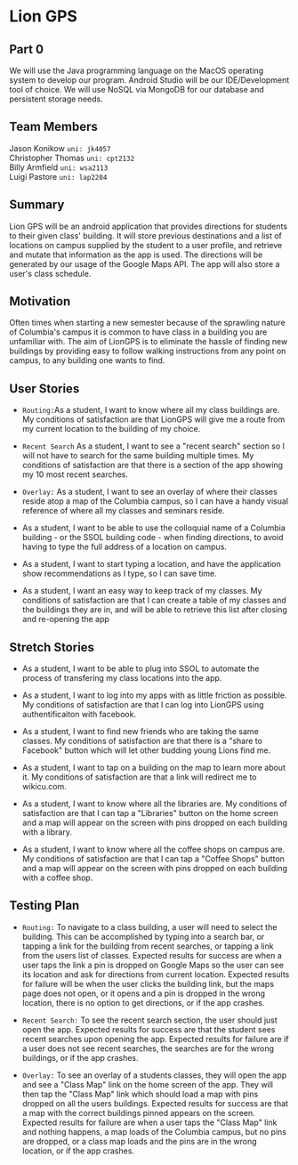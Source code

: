 # Lion GPS

## Part 0

We will use the Java programming language on the MacOS operating system to develop our program. Android Studio will be our IDE/Development tool of choice. We will use NoSQL via MongoDB for our database and persistent storage needs.

## Team Members

Jason Konikow ```uni: jk4057 ```  
Christopher Thomas ```uni: cpt2132 ```  
Billy Armfield ```uni: wsa2113```  
Luigi Pastore ```uni: lap2204```


## Summary
Lion GPS will be an android application that provides directions for students to their given class' building. It will store previous destinations and a list of locations on campus supplied by the student to a user profile, and retrieve and mutate that information as the app is used. The directions will be generated by our usage of the Google Maps API. The app will also store a user's class schedule.

## Motivation
Often times when starting a new semester because of the sprawling nature of Columbia's campus it is common to have class in a building you are unfamiliar with. The aim of LionGPS is to eliminate the hassle of finding new buildings by providing easy to follow walking instructions from any point on campus, to any building one wants to find. 

## User Stories
* `Routing:`As a student, I want to know where all my class buildings are. My
  conditions of satisfaction are that LionGPS will give me a route from my
  current location to the building of my choice.

* `Recent Search` As a student, I want to see a "recent search" section so I will not have to
  search for the same building multiple times. My conditions of satisfaction
  are that there is a section of the app showing my 10 most recent searches.

* `Overlay:` As a student, I want to see an overlay of where their classes reside atop a map of the Columbia campus, so I can have a handy visual reference of where all my classes and seminars reside. 
  
 
* As a student, I want to be able to use  the colloquial name of a Columbia building - or the SSOL building code - when finding directions, to avoid having to type the full address of a location on campus. 
 
* As a student, I want to start typing a location, and have the application show recommendations as I type, so I can save time.

* As a student, I want an easy way to keep track of my classes. My
   conditions of satisfaction are that I can create a table of my classes and
   the buildings they are in, and will be able to retrieve this list after
   closing and re-opening the app 


## Stretch Stories

* As a student, I want to be able to plug into SSOL to automate the process of transfering my class locations into the app.
 
* As a student, I want to log into my apps with as
  little friction as possible. My conditions of satisfaction are that I can log
  into LionGPS using authentificaiton with facebook.

* As a student, I want to find new friends who are taking the same classes.
  My conditions of satisfaction are that there is a "share to Facebook" button
  which will let other budding young Lions find me. 

* As a student, I want to tap on a building on the map to learn more
  about it. My conditions of satisfaction are that a link will redirect me to
  wikicu.com.

* As a student, I want to know where all the libraries are. My
   conditions of satisfaction are that I can tap a "Libraries" button on the home screen and a map will appear
   on the screen with pins dropped on each building with a library. 

* As a student, I want to know where all the coffee shops on
   campus are. My conditions of satisfaction are that I can tap a "Coffee
   Shops" button and a map will appear on the screen with pins dropped on each building with a coffee shop.
   
## Testing Plan

* `Routing:` To navigate to a class building, a user will need to select the building. This can be accomplished by typing into a search bar, or tapping a link for the building from recent searches, or tapping a link from the users list of classes. Expected results for success are when a user taps the link a pin is dropped on Google Maps so the user can see its location and ask for directions from current location. Expected results for failure will be when the user clicks the building link, but the maps page does not open, or it opens and a pin is dropped in the wrong location, there is no option to get directions, or if the app crashes.

* `Recent Search:` To see the recent search section, the user should just open the app. Expected results for success are that the student sees recent searches upon opening the app. Expected results for failure are if a user does not see recent searches, the searches are for the wrong buildings, or if the app crashes.

* `Overlay:` To see an overlay of a students classes, they will open the app and see a "Class Map" link on the home screen of the app. They will then tap the "Class Map" link which should load a map with pins dropped on all the users buildings. Expected results for success are that a map with the correct buildings pinned appears on the screen. Expected results for failure are when a user taps the "Class Map" link and nothing happens, a map loads of the Columbia campus, but no pins are dropped, or a class map loads and the pins are in the wrong location, or if the app crashes.



